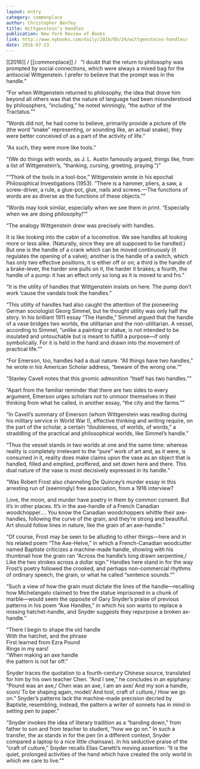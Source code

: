 ```yaml
---
layout: entry
category: commonplace
author: Christopher Benfey
title: Wittgenstein’s Handles
publication: New York Review of Books
link: http://www.nybooks.com/daily/2016/05/24/wittgensteins-handles/
date: 2016-07-23
---
```


[[2016]] / [[commonplace]] / 
 
“I doubt that the return to philosophy was prompted by social connections, which were always a mixed bag for the antisocial Wittgenstein. I prefer to believe that the prompt was in the handle.”

“For when Wittgenstein returned to philosophy, the idea that drove him beyond all others was that the nature of language had been misunderstood by philosophers, “including,” he noted winningly, “the author of the Tractatus.””

“Words did not, he had come to believe, primarily provide a picture of life (the word “snake” representing, or sounding like, an actual snake); they were better conceived of as a part of the activity of life.”

“As such, they were more like tools.”

“(We do things with words, as J. L. Austin famously argued, things like, from a list of Wittgenstein’s, “thanking, cursing, greeting, praying.”)”

““Think of the tools in a tool-box,” Wittgenstein wrote in his epochal Philosophical Investigations (1953). “There is a hammer, pliers, a saw, a screw-driver, a rule, a glue-pot, glue, nails and screws.—The functions of words are as diverse as the functions of these objects.””

“Words may look similar, especially when we see them in print. “Especially when we are doing philosophy!””

“The analogy Wittgenstein drew was precisely with handles.

It is like looking into the cabin of a locomotive. We see handles all looking more or less alike. (Naturally, since they are all supposed to be handled.) But one is the handle of a crank which can be moved continuously (it regulates the opening of a valve); another is the handle of a switch, which has only two effective positions, it is either off or on; a third is the handle of a brake-lever, the harder one pulls on it, the harder it brakes; a fourth, the handle of a pump: it has an effect only so long as it is moved to and fro.”

“It is the utility of handles that Wittgenstein insists on here. The pump don’t work ’cause the vandals took the handles.”

“This utility of handles had also caught the attention of the pioneering German sociologist Georg Simmel, but he thought utility was only half the story. In his brilliant 1911 essay “The Handle,” Simmel argued that the handle of a vase bridges two worlds, the utilitarian and the non-utilitarian. A vessel, according to Simmel, “unlike a painting or statue, is not intended to be insulated and untouchable but is meant to fulfill a purpose—if only symbolically. For it is held in the hand and drawn into the movement of practical life.””

“For Emerson, too, handles had a dual nature. “All things have two handles,” he wrote in his American Scholar address, “beware of the wrong one.””

“Stanley Cavell notes that this gnomic admonition “itself has two handles.””

“Apart from the familiar reminder that there are two sides to every argument, Emerson urges scholars not to unmoor themselves in their thinking from what he called, in another essay, “the city and the farms.””

“In Cavell’s summary of Emerson (whom Wittgenstein was reading during his military service in World War I), effective thinking and writing require, on the part of the scholar, a certain “doubleness, of worlds, of words,” a straddling of the practical and philosophical worlds, like Simmel’s handle.”

“Thus the vessel stands in two worlds at one and the same time: whereas reality is completely irrelevant to the “pure” work of art and, as it were, is consumed in it, reality does make claims upon the vase as an object that is handled, filled and emptied, proffered, and set down here and there. This dual nature of the vase is most decisively expressed in its handle.”

“Was Robert Frost also channeling De Quincey’s murder essay in this arresting run of (seemingly) free association, from a 1916 interview?

Love, the moon, and murder have poetry in them by common consent. But it’s in other places. It’s in the axe-handle of a French Canadian woodchopper…. You know the Canadian woodchoppers whittle their axe-handles, following the curve of the grain, and they’re strong and beautiful. Art should follow lines in nature, like the grain of an axe-handle.”

“Of course, Frost may be seen to be alluding to other things—here and in his related poem “The Axe-Helve,” in which a French-Canadian woodcutter named Baptiste criticizes a machine-made handle, showing with his thumbnail how the grain ran “Across the handle’s long drawn serpentine,/ Like the two strokes across a dollar sign.” Handles here stand in for the way Frost’s poetry followed the crooked, and perhaps non-commercial rhythms of ordinary speech, the grain, or what he called “sentence sounds.””

“Such a view of how the grain must dictate the lines of the handle—recalling how Michelangelo claimed to free the statue imprisoned in a chunk of marble—would seem the opposite of Gary Snyder’s praise of previous patterns in his poem “Axe Handles,” in which his son wants to replace a missing hatchet-handle, and Snyder suggests they repurpose a broken ax-handle.”

“There I begin to shape the old handle
<br> With the hatchet, and the phrase
<br> First learned from Ezra Pound
<br> Rings in my ears!
<br> “When making an axe handle
<br> the pattern is not far off.”

Snyder traces the quotation to a fourth-century Chinese source, translated for him by his own teacher Chen. “And I see,” he concludes in an epiphany: “Pound was an axe,/ Chen was an axe, I am an axe/ And my son a handle, soon/ To be shaping again, model/ And tool, craft of culture,/ How we go on.” Snyder’s patterns lack the machine-made precision decried by Baptiste, resembling, instead, the pattern a writer of sonnets has in mind in setting pen to paper.”

“Snyder invokes the idea of literary tradition as a “handing down,” from father to son and from teacher to student, “how we go on.” In such a transfer, the ax stands in for the pen (in a different context, Snyder compared a laptop to a nice little chainsaw). In his seductive praise of the “craft of culture,” Snyder recalls Elias Canetti’s moving assertion: “It is the quiet, prolonged activities of the hand which have created the only world in which we care to live.””

